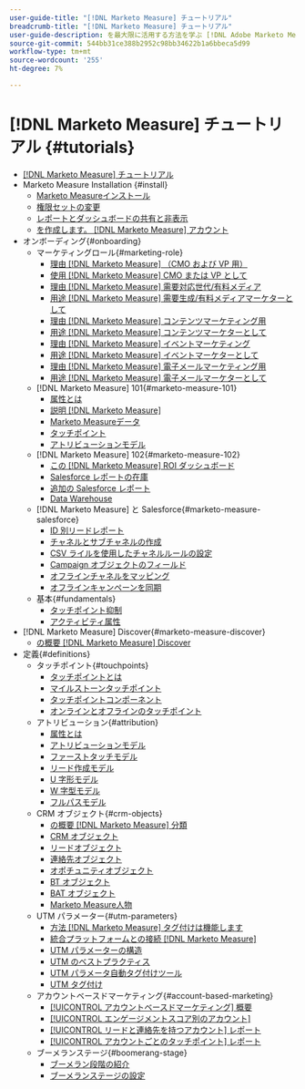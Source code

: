 ```yaml
---
user-guide-title: "[!DNL Marketo Measure] チュートリアル"
breadcrumb-title: "[!DNL Marketo Measure] チュートリアル"
user-guide-description: を最大限に活用する方法を学ぶ [!DNL Adobe Marketo Measure] ( 以前の [!DNL Bizible]), the industry's leading B2B marketing attribution application. Watch tutorials on installation, onboarding, [!DNL Marketo Measure] 基本事項、定義について説明します。
source-git-commit: 544bb31ce388b2952c98bb34622b1a6bbeca5d99
workflow-type: tm+mt
source-wordcount: '255'
ht-degree: 7%

---
```



# [!DNL Marketo Measure] チュートリアル {#tutorials}

+ [[!DNL Marketo Measure] チュートリアル](overview.md)
+ Marketo Measure Installation {#install}
   + [Marketo Measureインストール](/help/installing/install-production.md)
   + [権限セットの変更](/help/installing/modify-permission-sets-production.md)
   + [レポートとダッシュボードの共有と非表示](/help/installing/sharing-reports-production.md)
   + [を作成します。 [!DNL Marketo Measure] アカウント](/help/installing/creating-marketo-measure-account-production.md)
+ オンボーディング{#onboarding}
   + マーケティングロール{#marketing-role}
      + [理由 [!DNL Marketo Measure] （CMO および VP 用）](/help/onboarding/marketing-role/cmo-and-vp-why.md)
      + [使用 [!DNL Marketo Measure] CMO または VP として](/help/onboarding/marketing-role/cmo-and-vp-using.md)
      + [理由 [!DNL Marketo Measure] 需要対応世代/有料メディア](/help/onboarding/marketing-role/demand-gen-why.md)
      + [用途 [!DNL Marketo Measure] 需要生成/有料メディアマーケターとして](/help/onboarding/marketing-role/demand-gen-using.md)
      + [理由 [!DNL Marketo Measure] コンテンツマーケティング用](/help/onboarding/marketing-role/content-marketing-why.md)
      + [用途 [!DNL Marketo Measure] コンテンツマーケターとして](/help/onboarding/marketing-role/content-marketing-using.md)
      + [理由 [!DNL Marketo Measure] イベントマーケティング](/help/onboarding/marketing-role/events-marketing-why.md)
      + [用途 [!DNL Marketo Measure] イベントマーケターとして](/help/onboarding/marketing-role/events-marketing-using.md)
      + [理由 [!DNL Marketo Measure] 電子メールマーケティング用](/help/onboarding/marketing-role/email-marketing-why.md)
      + [用途 [!DNL Marketo Measure] 電子メールマーケターとして](/help/onboarding/marketing-role/email-marketing-using.md)
   + [!DNL Marketo Measure] 101{#marketo-measure-101}
      + [属性とは](/help/onboarding/marketo-measure-101/what-is-attribution.md)
      + [説明 [!DNL Marketo Measure]](/help/onboarding/marketo-measure-101/what-is-marketo-measure.md)
      + [Marketo Measureデータ](/help/onboarding/marketo-measure-101/marketo-measure-data.md)
      + [タッチポイント](/help/onboarding/marketo-measure-101/touchpoints.md)
      + [アトリビューションモデル](/help/onboarding/marketo-measure-101/attribution-models.md)
   + [!DNL Marketo Measure] 102{#marketo-measure-102}
      + [この [!DNL Marketo Measure] ROI ダッシュボード](/help/onboarding/marketo-measure-102/roi-dashboards.md)
      + [Salesforce レポートの在庫](/help/onboarding/marketo-measure-102/stock-salesforce-reports.md)
      + [追加の Salesforce レポート](/help/onboarding/marketo-measure-102/addtional-salesforce-reports.md)
      + [Data Warehouse](/help/onboarding/marketo-measure-102/data-warehouse.md)
   + [!DNL Marketo Measure] と Salesforce{#marketo-measure-salesforce}
      + [ID 別リードレポート](/help/onboarding/marketo-measure-salesforce/leads-by-id-report.md)
      + [チャネルとサブチャネルの作成](/help/onboarding/marketo-measure-salesforce/creating-channels-subchannels.md)
      + [CSV ライルを使用したチャネルルールの設定](/help/onboarding/marketo-measure-salesforce/channel-rules-csv.md)
      + [Campaign オブジェクトのフィールド](/help/onboarding/marketo-measure-salesforce/campaign-object-fields.md)
      + [オフラインチャネルをマッピング](/help/onboarding/marketo-measure-salesforce/mapping-offline-channels.md)
      + [オフラインキャンペーンを同期](/help/onboarding/marketo-measure-salesforce/syncing-offline-campaigns.md)
   + 基本{#fundamentals}
      + [タッチポイント抑制](/help/onboarding/marketo-measure-salesforce/touchpoint-suppression.md)
      + [アクティビティ属性](/help/onboarding/fundamentals/activities-attribution.md)
+ [!DNL Marketo Measure] Discover{#marketo-measure-discover}
   + [の概要 [!DNL Marketo Measure] Discover](/help/marketo-measure-discover/introduction-to-marketo-measure-discover.md)
+ 定義{#definitions}
   + タッチポイント{#touchpoints}
      + [タッチポイントとは](/help/definitions/touchpoints/what-is-a-touchpoint.md)
      + [マイルストーンタッチポイント](/help/definitions/touchpoints/milestone-touchpoints.md)
      + [タッチポイントコンポーネント](/help/definitions/touchpoints/touchpoint-components.md)
      + [オンラインとオフラインのタッチポイント](/help/definitions/touchpoints/online-offline-touchpoints.md)
   + アトリビューション{#attribution}
      + [属性とは](/help/definitions/attribution/what-is-attribution.md)
      + [アトリビューションモデル](/help/definitions/attribution/attribution-models.md)
      + [ファーストタッチモデル](/help/definitions/attribution/first-touch-model.md)
      + [リード作成モデル](/help/definitions/attribution/lead-creation-model.md)
      + [U 字形モデル](/help/definitions/attribution/u-shaped-model.md)
      + [W 字型モデル](/help/definitions/attribution/w-shaped-model.md)
      + [フルパスモデル](/help/definitions/attribution/full-path-model.md)
   + CRM オブジェクト{#crm-objects}
      + [の概要 [!DNL Marketo Measure] 分類](/help/definitions/crm-objects/taxonomy-overview.md)
      + [CRM オブジェクト](/help/definitions/crm-objects/crm-objects.md)
      + [リードオブジェクト](/help/definitions/crm-objects/lead-object.md)
      + [連絡先オブジェクト](/help/definitions/crm-objects/contact-object.md)
      + [オポチュニティオブジェクト](/help/definitions/crm-objects/opportunity-object.md)
      + [BT オブジェクト](/help/definitions/crm-objects/bt-object.md)
      + [BAT オブジェクト](/help/definitions/crm-objects/bat-object.md)
      + [Marketo Measure人物](/help/definitions/crm-objects/marketo-measure-person.md)
   + UTM パラメーター{#utm-parameters}
      + [方法 [!DNL Marketo Measure] タグ付けは機能します](/help/definitions/utm-parameters/how-marketo-measure-tagging-works.md)
      + [統合プラットフォームとの接続 [!DNL Marketo Measure]](/help/definitions/utm-parameters/connecting-integrated-platforms-with-marketo-measure.md)
      + [UTM パラメーターの構造](/help/definitions/utm-parameters/anatomy-of-a-utm-parameter.md)
      + [UTM のベストプラクティス](/help/definitions/utm-parameters/utm-best-practices.md)
      + [UTM パラメータ自動タグ付けツール](/help/definitions/utm-parameters/utm-parameter-auto-tagging-tools.md)
      + [UTM タグ付け](/help/definitions/utm-parameters/utm-tagging.md)
   + アカウントベースドマーケティング{#account-based-marketing}
      + [[!UICONTROL アカウントベースドマーケティング] 概要](/help/definitions/account-based-marketing/abm-overview.md)
      + [[!UICONTROL エンゲージメントスコア別のアカウント]](/help/definitions/account-based-marketing/accounts-by-engagement-score.md)
      + [[!UICONTROL リードと連絡先を持つアカウント] レポート](/help/definitions/account-based-marketing/accounts-with-leads-and-contacts.md)
      + [[!UICONTROL アカウントごとのタッチポイント] レポート](/help/definitions/account-based-marketing/touchpoints-per-account-report.md)
   + ブーメランステージ{#boomerang-stage}
      + [ブーメラン段階の紹介](/help/definitions/boomerang-stage/introduction-to-boomerang-stages.md)
      + [ブーメランステージの設定](/help/definitions/boomerang-stage/setting-up-boomerang-stages.md)
